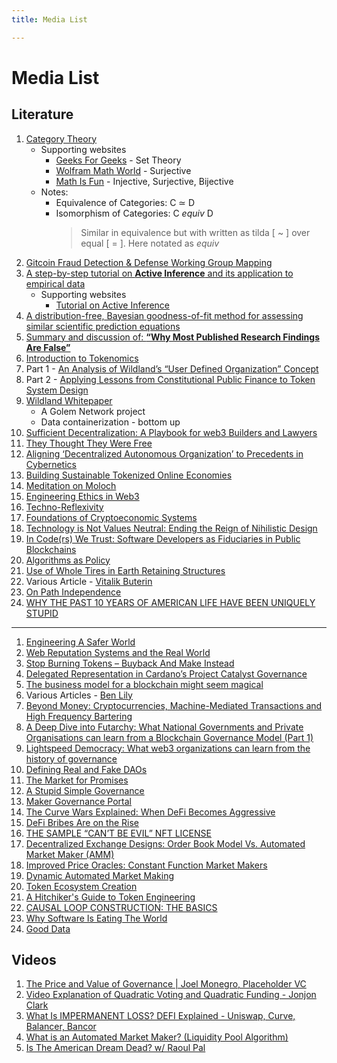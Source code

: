 ```yaml
---
title: Media List

---
```


# Media List

## Literature

1. [Category Theory](https://web.stanford.edu/~truax/notes/Category_Theory.pdf)
    - Supporting websites
        - [Geeks For Geeks](https://www.geeksforgeeks.org/set-theory/) - Set Theory
        - [Wolfram Math World](https://mathworld.wolfram.com/Surjection.html) - Surjective
        - [Math Is Fun](https://www.mathsisfun.com/sets/injective-surjective-bijective.html) - Injective, Surjective, Bijective
    - Notes:
        - Equivalence of Categories: C ≃ D
        - Isomorphism of Categories: C $equiv$ D
            >Similar in equivalence but with written as tilda [ ~ ] over equal [ = ]. Here notated as $equiv$
2. [Gitcoin Fraud Detection & Defense Working Group Mapping](https://gov.gitcoin.co/t/fraud-detection-defense-working-group-mapping/8122)
3. [A step-by-step tutorial on **Active Inference** and its application to empirical data](https://pdf.sciencedirectassets.com/272579/1-s2.0-S0022249621X00090/1-s2.0-S0022249621000973/main.pdf?X-Amz-Security-Token=IQoJb3JpZ2luX2VjEEIaCXVzLWVhc3QtMSJGMEQCIF3mdxpTz8IWKRK5fQ2XiAWhMYagAyz0qpQ3MLXz5KLfAiAow%2BsvGz%2FtnAgqFgzvNT8W3ir3B2Znza2GDeHChNGLMSrbBAir%2F%2F%2F%2F%2F%2F%2F%2F%2F%2F8BEAUaDDA1OTAwMzU0Njg2NSIMxFB5NxxI229ugFiNKq8ECAV46T5g1rJW%2BfaROUgWMchzWdbfm0cFvTKh6gMQm9JimeHwc6Hg%2FdbZs1fwK4kvm8lq0lRedgZwLSCSMpzmomc1es%2FsWRa9HFNssG40lUlzjs1IlHqF7TE9CzWGviO0OojOfGOraZ0w9WwDd0xsMQ5s5UPpWg1lzfKy%2BU5eIPeusFv8JmyE23Dq3ThzaAPg0AmkdKoPqHkp9oRHcA6XPzFiFEzXhM00KR%2Bf8rkH%2FSCgfzR9jnsf3Qxu0gCxwLPjRfiyj5wzQmO%2FhKslsR6iKSTTE1uiY5hteDQlhycy7L%2FVH6iwxzVVjda06%2BxbXE%2BqiEeg4f1VfCbAQqXuQERj5h1CrEjyl2h31rpFseNvuuX4Y%2BzI9z1jwU1BLwaHCvpmKV2k2LlQNIP4jkq55sb4L4is3zpgQFzIsNQLfxqXAYS0nh%2BjzcNHJl3EHV2NxK%2FzbbMrKaIxK9L9JFvxr2o5InDvZPyYGmon3ClsK16PEK0jMYQdkI6TmNTbON2YRe9h4Mj6vJEwPOu3xbkrpAizsoQUi92LbsOr3AvcPoIjD%2Foe3hjgqlXDf5pD31gvzVSoD3dWZ4vNOmpzwDZbBO1Tu94%2Fyd64y87ZEE4wq5J%2BKPaH8xIURQEpVRXxIabjL4AVmSDsqE%2FdpEo60NCgZro6aBrEXHXQhEhTsIxlvOwxFmNwNmwABTwbNhAg9VYBtjXTm6lBHQd7JNPVTBUgIExImEqfM3M2XrgdBHvf3UzlwTDt7OSXBjqqARpoZRSVj1kjishJQvP0vyrojkQuf6tBJBQryrpBrZaQ%2FVonMcfPQFXHFW5s4jDDEN8aAlWqEpjfZG1OuWVmHMJdA5F9JDOPQBPjc%2Fj4omrzV9S0Lo6yjQWfigbsUk02qN4SwLzhs3EjAWFEQ6DrE9ND%2FXjrori7YAVrMUiydEqiyAzQDe0XBK%2BP00M7wjGvZGccsQZl7UJC6BFqOwGEa78WPxjS8T31eyns&X-Amz-Algorithm=AWS4-HMAC-SHA256&X-Amz-Date=20220814T184453Z&X-Amz-SignedHeaders=host&X-Amz-Expires=300&X-Amz-Credential=ASIAQ3PHCVTY6E4TAYYL%2F20220814%2Fus-east-1%2Fs3%2Faws4_request&X-Amz-Signature=eda002e0eabf5595d854d081d316b03be8bf1b896f7ab9ec5381f05b6751715c&hash=c6a600681ec74fd982b81f6d740c1c42e8f33bd431b99626e0031fd897e188d9&host=68042c943591013ac2b2430a89b270f6af2c76d8dfd086a07176afe7c76c2c61&pii=S0022249621000973&tid=spdf-11d1f6c8-e39f-4b0c-92d1-7aaa2dbd7ca3&sid=56d48ce0629ad2456c584714e64fea15af99gxrqa&type=client&ua=54500e0505585d0556&rr=73abd82c2e31b05c)
    - Supporting websites
        - [Tutorial on Active Inference](https://medium.com/@solopchuk/tutorial-on-active-inference-30edcf50f5dc)
4. [A distribution-free, Bayesian goodness-of-fit method for assessing
similar scientific prediction equations](https://reader.elsevier.com/reader/sd/pii/S0022249621001000?token=60E9BF8FC755FBAFF797571ECA6A2F5102053D9311FBA279D055053BD6CFB1EA12BD6FD048BDC28DEFE1E97966980BA8&originRegion=us-east-1&originCreation=20220814195751)
5. [Summary and discussion of: **“Why Most Published Research Findings Are False”**](https://www.stat.cmu.edu/~ryantibs/journalclub/ioannidis.pdf)
6. [Introduction to Tokenomics](https://medium.com/borderless-capital/introduction-to-tokenomics-c7af75c09bfe)
7. Part 1 - [An Analysis of Wildland’s “User Defined Organization” Concept](https://medium.com/block-science/an-analysis-of-wildlands-user-defined-organization-concept-427d60f17a63)
8. Part 2 - [Applying Lessons from Constitutional Public Finance to Token System Design](https://medium.com/block-science/applying-lessons-from-constitutional-public-finance-to-token-system-design-78ed78f16362)
9. [Wildland Whitepaper](https://golem.foundation/resources/documents/wildland-w2h.pdf)
    - A Golem Network project
    - Data containerization - bottom up
10. [Sufficient Decentralization: A Playbook for web3 Builders and Lawyers](https://variant.fund/wp-content/uploads/2022/08/Sufficient-Decentralization-by-Marc-Boiron.docx.pdf)
11. [They Thought They Were Free](https://brownstone.org/articles/they-thought-they-were-free/)
12. [Aligning ‘Decentralized Autonomous Organization’ to Precedents in Cybernetics](https://deliverypdf.ssrn.com/delivery.php?ID=558024120114006071080077010070114028033081036015093092028097097121122028094121020006001026024056060127015100112113070081075081049035005060074070079004077073078108098003017087075082099015088113016094110122101092095126028003102026071083119104090106072073&EXT=pdf&INDEX=TRUE)
13. [Building Sustainable Tokenized Online Economies](https://mirror.xyz/curiousrabbit.eth/IHaOnyhG3iiKMdShYx84zGaiGP70qZaHMsqR6Iih5UQ)
14. [Meditation on Moloch](https://slatestarcodex.com/2014/07/30/meditations-on-moloch/)
15. [Engineering Ethics in Web3](https://medium.com/token-engineering-commons/engineering-ethics-in-web3-18d981278018)
16. [Techno-Reflexivity](https://kelsienabben.substack.com/p/techno-reflexivity-cf1331278bdc)
17. [Foundations of Cryptoeconomic Systems](https://research.wu.ac.at/ws/portalfiles/portal/19008630/Foundations+of+Cryptoeconomic+Systems.pdf)
18. [Technology is Not Values Neutral: Ending the Reign of Nihilistic Design](https://consilienceproject.org/technology-is-not-values-neutral/)
19. [In Code(rs) We Trust: Software Developers as Fiduciaries in Public Blockchains](https://commons.stmarytx.edu/cgi/viewcontent.cgi?article=1612&context=facarticles)
20. [Algorithms as Policy](https://kelsienabben.substack.com/p/algorithms-as-policy)
21. [Use of Whole Tires in Earth Retaining Structures](https://www.cedengineering.com/userfiles/Use%20of%20Whole%20Tires%20in%20Earth%20Retaining%20Structures.pdf)
22. Various Article - [Vitalik Buterin](https://vitalik.ca/)
23. [On Path Independence](https://vitalik.ca/general/2017/06/22/marketmakers.html)
24. [WHY THE PAST 10 YEARS OF AMERICAN LIFE HAVE BEEN UNIQUELY STUPID](https://www.theatlantic.com/magazine/archive/2022/05/social-media-democracy-trust-babel/629369/)

---
 
1. [Engineering A Safer World](https://maritimesafetyinnovationlab.org/wp-content/uploads/2021/04/Engineering_a_Safer_WorldNancyLeveson.pdf)
2. [Web Reputation Systems and the Real World](http://buildingreputation.com)
3. [Stop Burning Tokens – Buyback And Make Instead](https://www.placeholder.vc/blog/2020/9/17/stop-burning-tokens-buyback-and-make-instead)
4. [Delegated Representation in Cardano’s Project Catalyst Governance](https://docs.google.com/document/d/1LXtBMIk9NjvsrEMZkD2LvZO15giPDoJZj1xROUgDwl4/edit#heading=h.5guk8jrksymv)
5. [The business model for a blockchain might seem magical](https://twitter.com/alive_eth/status/1296831069065375749?s=21&t=OJcdSfJ3wVjKoWxeSeuZRg)
6. Various Articles - [Ben Lily](https://jarvislabs.substack.com/)
7. [Beyond Money: Cryptocurrencies, Machine-Mediated Transactions and High Frequency Bartering](https://papers.ssrn.com/sol3/papers.cfm?abstract_id=3158047)
8. [A Deep Dive into Futarchy: What National Governments and Private Organisations can learn from a Blockchain Governance Model (Part 1)](https://medium.com/coinmonks/a-deep-dive-into-futarchy-what-national-governments-and-private-organisations-can-learn-from-a-9408aa2fb887)
9. [Lightspeed Democracy: What web3 organizations can learn from the history of governance](https://a16zcrypto.com/lightspeed-democracy-what-web3-organizations-can-learn-from-the-history-of-governance/)
10. [Defining Real and Fake DAOs](https://lexnode.substack.com/p/defining-real-and-fake-daos)
11. [The Market for Promises](https://anthonyleezhang.substack.com/p/the-market-for-promises)
12. [A Stupid Simple Governance](https://30000feet.substack.com/p/issue-72-a-stupid-simple-governance)
13. [Maker Governance Portal](https://vote.makerdao.com/address/0xafaff1a605c373b43727136c995d21a7fcd08989#delegate-credentials)
14. [The Curve Wars Explained: When DeFi Becomes Aggressive](https://dappradar.com/blog/the-curve-wars-explained-when-defi-becomes-aggressive)
15. [DeFi Bribes Are on the Rise](https://decrypt.co/90276/defi-bribes-are-on-the-rise)
16. [THE SAMPLE “CAN’T BE EVIL” NFT LICENSE](https://a16zcrypto.com/wp-content/uploads/2022/08/Cant-Be-Evil-Licenses.pdf)
17. [Decentralized Exchange Designs: Order Book Model Vs. Automated Market Maker (AMM)](https://blog.injective.com/decentralized-exchange-designs-order-book-model-vs-automated-market-maker-amm/)
18. [Improved Price Oracles: Constant Function Market Makers](https://arxiv.org/pdf/2003.10001.pdf)
19. [Dynamic Automated Market Making](https://files.kyber.network/DMM-Feb21.pdf)
20. [Token Ecosystem Creation]()
21. [A Hitchiker's Guide to Token Engineering](https://github.com/A-Hitchhiker-s/Guide-to-Token-Engineering)
22. [CAUSAL LOOP CONSTRUCTION: THE BASICS](https://thesystemsthinker.com/causal-loop-construction-the-basics/)
23. [Why Software Is Eating The World](https://a16z.com/2011/08/20/why-software-is-eating-the-world/)
24. [Good Data](https://gooddataguide.com)


## Videos

1. [The Price and Value of Governance | Joel Monegro, Placeholder VC](https://www.youtube.com/watch?v=Mwv4nnvTI5E)
2. [Video Explanation of Quadratic Voting and Quadratic Funding - Jonjon Clark](https://www.youtube.com/watch?v=_xRbnobzs2Y)
3. [What Is IMPERMANENT LOSS? DEFI Explained - Uniswap, Curve, Balancer, Bancor](https://www.youtube.com/watch?v=8XJ1MSTEuU0)
4. [What is an Automated Market Maker? (Liquidity Pool Algorithm)](https://www.youtube.com/watch?v=1PbZMudPP5E&t=450s)
5. [Is The American Dream Dead? w/ Raoul Pal](https://www.youtube.com/watch?v=p57elyEWw8U)